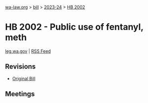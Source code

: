 [wa-law.org](/) > [bill](/bill/) > [2023-24](/bill/2023-24/) > [HB 2002](/bill/2023-24/hb/2002/)

# HB 2002 - Public use of fentanyl, meth
[leg.wa.gov](https://app.leg.wa.gov/billsummary?BillNumber=2002&Year=2023&Initiative=false) | [RSS Feed](./rss.xml)

## Revisions
* [Original Bill](1/)

## Meetings